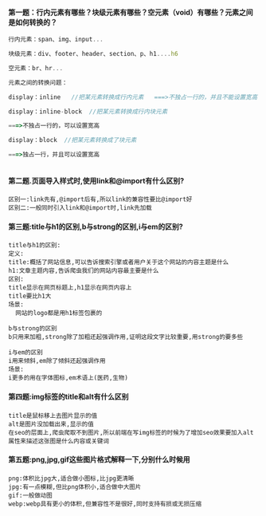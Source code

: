 #### 第一题：行内元素有哪些？块级元素有哪些？空元素（void）有哪些？元素之间是如何转换的？

~~~js
行内元素：span、img、input...

块级元素：div、footer、header、section、p、h1....h6

空元素：br、hr...

元素之间的转换问题：

display：inline   //把某元素转换成行内元素   ===>不独占一行的，并且不能设置宽高

display：inline-block  //把某元素转换成行内块元素

===>不独占一行的，可以设置宽高

display：block  //把某元素转换成了块元素

===>独占一行，并且可以设置宽高



~~~

#### 第二题.页面导入样式时,使用link和@import有什么区别?

~~~
区别一:link先有,@import后有,所以link的兼容性要比@import好
区别二:一般同时引入link和@import时,link先加载
~~~

#### 第三题:title与h1的区别,b与strong的区别,i与em的区别?

~~~				
title与h1的区别:
定义:
title:概括了网站信息,可以告诉搜索引擎或者用户关于这个网站的内容主题是什么
h1:文章主题内容,告诉爬虫我们的网站内容最主要是什么
区别:
title显示在网页标题上,h1显示在网页内容上
title要比h1大
场景:
  网站的logo都是用h1标签包裹的
~~~

~~~
b与strong的区别
b只用来加粗,strong除了加粗还起强调作用,证明这段文字比较重要,用strong的要多些
~~~

~~~		
i与em的区别
i用来倾斜,em除了倾斜还起强调作用
场景:
i更多的用在字体图标,em术语上(医药,生物)
~~~

#### 第四题:img标签的title和alt有什么区别

~~~
title是鼠标移上去图片显示的值
alt是图片没加载出来,显示的值
在seo的层面上,爬虫爬取不到图片,所以前端在写img标签的时候为了增加seo效果要加入alt属性来描述这张图是什么内容或关键词
~~~

#### 第五题:png,jpg,gif这些图片格式解释一下,分别什么时候用

~~~	
png:体积比jpg大,适合做小图标,比jpg更清晰
jpg:有一点模糊,但比png体积小,适合做中大图片
gif:一般做动图
webp:webp具有更小的体积,但兼容性不是很好,同时支持有损或无损压缩
~~~









